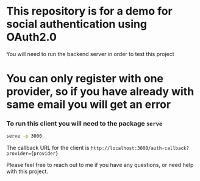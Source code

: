 # This repository is for a demo for social authentication using OAuth2.0

You will need to run the backend server in order to test this project

# You can only register with one provider, so if you have already with same email you will get an error

### To run this client you will need to the package `serve`
```bash
serve -p 3000
```

The callback URL for the client is `http://localhost:3000/auth-callback?provider={provider}`

Please feel free to reach out to me if you have any questions, or need help with this project.
